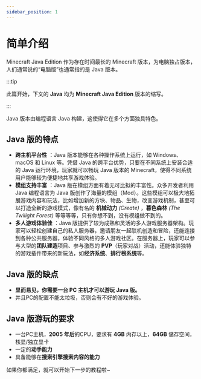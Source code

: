 ```yaml
---
sidebar_position: 1
---
```


# 简单介绍

Minecraft Java Edition 作为存在时间最长的 Minecraft 版本，为电脑独占版本，人们通常说的“电脑版”也通常指的是 Java 版本。

:::tip

此篇开始，下文的 **Java** 均为 **Minecraft Java Edition** 版本的缩写。

:::

Java 版本由编程语言 Java 构建，这使得它在多个方面独具特色。

## Java 版的特点

- **跨主机平台性** ：Java 版本能够在各种操作系统上运行，如 Windows、macOS 和 Linux 等。凭借 Java 的跨平台优势，只要在不同系统上安装合适的 Java 运行环境，玩家就可以畅玩 Java 版本的 Minecraft，使得不同系统用户能够较为便捷地共享游戏体验。
- **模组支持丰富** ：Java 版在模组方面有着无可比拟的丰富性。众多开发者利用 Java 编程语言为 Java 版创作了海量的模组（Mod）。这些模组可以极大地拓展游戏内容和玩法，比如增加新的方块、物品、生物，改变游戏机制，甚至可以打造全新的游戏模式，像有名的 **机械动力** *(Create)* ，**暮色森林** *(The Twilight Forest)* 等等等等，只有你想不到，没有模组做不到的。
- **多人游戏体验佳** ：Java 版提供了较为成熟和灵活的多人游戏服务器架构。玩家可以轻松创建自己的私人服务器，邀请朋友一起联机创造和冒险，还能连接到各种公共服务器，体验不同风格的多人游戏社区。在服务器上，玩家可以参与大型的**团队建造**项目、参与激烈的 **PVP**（玩家对战）活动，还能体验独特的游戏插件带来的新玩法，如**经济系统**、**排行榜系统**等。

## Java 版的缺点

- **显而易见，你需要一台 PC 主机才可以游玩 Java 版。**
- 并且PC的配置不能太垃圾，否则会有不好的游戏体验。

## Java 版游玩的要求

- 一台PC主机，**2005 年后**的CPU，要求有 **4GB** 内存以上，**64GB** 储存空间，核显/独立显卡
- 一定的**动手能力**
- 具备能够在**搜索引擎搜索内容的能力**

如果你都满足，就可以开始下一步的教程啦~


